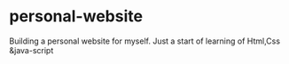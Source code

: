 # personal-website
Building a personal website for myself. Just a start of learning of Html,Css &amp;java-script
